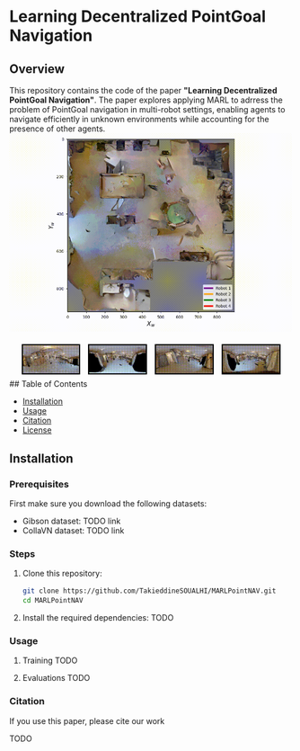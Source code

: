 
# Learning Decentralized PointGoal Navigation

## Overview

This repository contains the code of the paper **"Learning Decentralized PointGoal Navigation"**. The paper explores applying MARL to adrress the problem of PointGoal navigation in multi-robot settings, enabling agents to navigate efficiently in unknown environments while accounting for the presence of other agents.
![](https://github.com/TakieddineSOUALHI/MARLPointNAV/blob/main/video.gif)
 
<div align="center">
  <img src="https://github.com/TakieddineSOUALHI/MARLPointNAV/blob/main/0.gif" alt="Subfigure 1" width="20%" style="border: 2px solid black; margin: 5px;">
  <img src="https://github.com/TakieddineSOUALHI/MARLPointNAV/blob/main/1.gif" alt="Subfigure 2" width="20%" style="border: 2px solid black; margin: 5px;">
  <img src="https://github.com/TakieddineSOUALHI/MARLPointNAV/blob/main/2.gif" alt="Subfigure 3" width="20%" style="border: 2px solid black; margin: 5px;">
  <img src="https://github.com/TakieddineSOUALHI/MARLPointNAV/blob/main/3.gif" alt="Subfigure 4" width="20%" style="border: 2px solid black; margin: 5px;">
</div>
## Table of Contents

- [Installation](#installation)
- [Usage](#usage)
- [Citation](#citation)
- [License](#license)

## Installation

### Prerequisites

First make sure you download the following datasets: 
- Gibson dataset: TODO link
- CollaVN dataset: TODO link
### Steps

1. Clone this repository:
   ```bash
   git clone https://github.com/TakieddineSOUALHI/MARLPointNAV.git
   cd MARLPointNAV

2. Install the required dependencies:
TODO 
### Usage 
 1. Training 
TODO

 2. Evaluations
TODO 

 ### Citation 
If you use this paper, please cite our work  

TODO 



